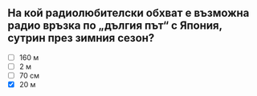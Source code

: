 ## На кой радиолюбителски обхват е възможна радио връзка по „дългия път“ с Япония, сутрин през зимния сезон?

<!-- Верният отговор е отбелязан с [X] -->

- [ ] 160 м
- [ ] 2 м
- [ ] 70 см
- [X] 20 м
